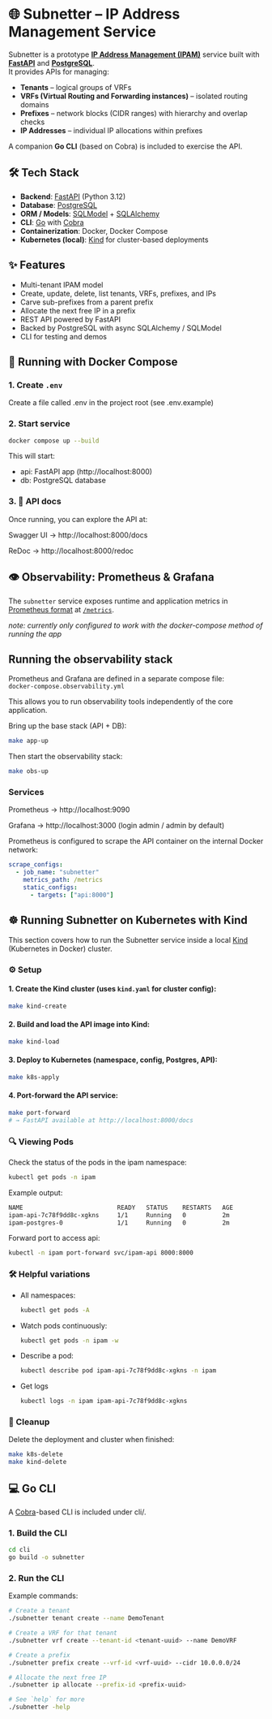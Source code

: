# 🌐 Subnetter – IP Address Management Service

Subnetter is a prototype **[IP Address Management (IPAM)](https://netboxlabs.com/docs/netbox/features/ipam/?utm_source=chatgpt.com)** service built with **[FastAPI](https://fastapi.tiangolo.com/)** and **[PostgreSQL](https://www.postgresql.org/)**.  
It provides APIs for managing:

- **Tenants** – logical groups of VRFs  
- **VRFs (Virtual Routing and Forwarding instances)** – isolated routing domains  
- **Prefixes** – network blocks (CIDR ranges) with hierarchy and overlap checks  
- **IP Addresses** – individual IP allocations within prefixes  

A companion **Go CLI** (based on Cobra) is included to exercise the API.



## 🛠 Tech Stack

- **Backend**: [FastAPI](https://fastapi.tiangolo.com/) (Python 3.12)  
- **Database**: [PostgreSQL](https://www.postgresql.org/)  
- **ORM / Models**: [SQLModel](https://sqlmodel.tiangolo.com/) + [SQLAlchemy](https://www.sqlalchemy.org/)  
- **CLI**: [Go](https://go.dev/) with [Cobra](https://cobra.dev/)  
- **Containerization**: Docker, Docker Compose  
- **Kubernetes (local)**: [Kind](https://kind.sigs.k8s.io/) for cluster-based deployments  



## ✨ Features

- Multi-tenant IPAM model  
- Create, update, delete, list tenants, VRFs, prefixes, and IPs  
- Carve sub-prefixes from a parent prefix  
- Allocate the next free IP in a prefix  
- REST API powered by FastAPI  
- Backed by PostgreSQL with async SQLAlchemy / SQLModel  
- CLI for testing and demos  



## 🐳 Running with Docker Compose

### 1. Create `.env`

Create a file called .env in the project root (see .env.example)

### 2. Start service

```bash
docker compose up --build
```

This will start:
    
* api: FastAPI app (http://localhost:8000)
* db: PostgreSQL database

### 3. 📖 API docs

Once running, you can explore the API at:

Swagger UI → http://localhost:8000/docs

ReDoc → http://localhost:8000/redoc


## 👁️ Observability: Prometheus & Grafana

The `subnetter` service exposes runtime and application metrics in
[Prometheus format](https://prometheus.io/docs/instrumenting/exposition_formats/) at
[`/metrics`](http://localhost:8001/metrics).

_*note: currently only configured to work with the docker-compose method of running the app*_

## Running the observability stack

Prometheus and Grafana are defined in a separate compose file:  
`docker-compose.observability.yml`

This allows you to run observability tools independently of the core application.

Bring up the base stack (API + DB):

```bash
make app-up
```

Then start the observability stack:

```bash
make obs-up
```

### Services

Prometheus → http://localhost:9090

Grafana → http://localhost:3000
 (login admin / admin by default)

Prometheus is configured to scrape the API container on the internal Docker network:

```yaml
scrape_configs:
  - job_name: "subnetter"
    metrics_path: /metrics
    static_configs:
      - targets: ["api:8000"]
```


## ☸️ Running Subnetter on Kubernetes with Kind

This section covers how to run the Subnetter service inside a local [Kind](https://kind.sigs.k8s.io/) (Kubernetes in Docker) cluster.


### ⚙️ Setup


#### 1. Create the Kind cluster (uses `kind.yaml` for cluster config):

```bash
make kind-create
````

#### 2. Build and load the API image into Kind:

```bash
make kind-load 
```

#### 3. Deploy to Kubernetes (namespace, config, Postgres, API):

```bash
make k8s-apply
```

#### 4. Port-forward the API service:

```bash
make port-forward
# → FastAPI available at http://localhost:8000/docs
```


### 🔍 Viewing Pods

Check the status of the pods in the ipam namespace:

```bash
kubectl get pods -n ipam
```

Example output:

```bash
NAME                          READY   STATUS    RESTARTS   AGE
ipam-api-7c78f9dd8c-xgkns     1/1     Running   0          2m
ipam-postgres-0               1/1     Running   0          2m
```

Forward port to access api:

```bash
kubectl -n ipam port-forward svc/ipam-api 8000:8000
```


### 🛠 Helpful variations

* All namespaces:
    ```bash
    kubectl get pods -A 
    ```
* Watch pods continuously:
    ```bash
    kubectl get pods -n ipam -w 
    ```
* Describe a pod:
    ```bash
    kubectl describe pod ipam-api-7c78f9dd8c-xgkns -n ipam 
    ```
* Get logs
    ```bash
    kubectl logs -n ipam ipam-api-7c78f9dd8c-xgkns 
    ```


### 🧹 Cleanup 

Delete the deployment and cluster when finished:

```bash
make k8s-delete
make kind-delete
```



## 💻 Go CLI

A [Cobra](https://cobra.dev/)-based CLI is included under cli/.

### 1. Build the CLI

```bash
cd cli
go build -o subnetter
```

### 2. Run the CLI

Example commands:

```bash
# Create a tenant
./subnetter tenant create --name DemoTenant

# Create a VRF for that tenant
./subnetter vrf create --tenant-id <tenant-uuid> --name DemoVRF

# Create a prefix
./subnetter prefix create --vrf-id <vrf-uuid> --cidr 10.0.0.0/24

# Allocate the next free IP
./subnetter ip allocate --prefix-id <prefix-uuid>

# See `help` for more
./subnetter -help
```